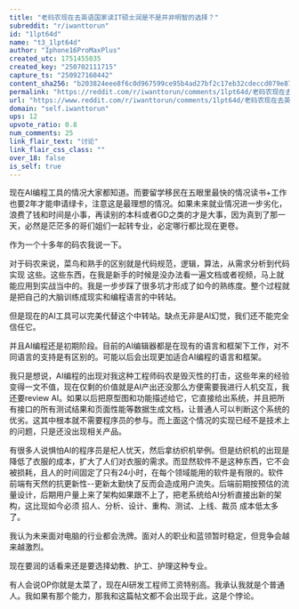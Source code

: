 ```yaml
---
title: "老码农现在去英语国家读IT硕士润是不是并非明智的选择？"
subreddit: "r/iwanttorun"
id: "1lpt64d"
name: "t3_1lpt64d"
author: "Iphone16ProMaxPlus"
created_utc: 1751455035
created_key: "250702111715"
capture_ts: "250927160442"
content_sha256: "b203824eee8f6c0d967599ce95b4ad27bf2c17eb32cdeccd079e87cc691364fe"
permalink: "https://reddit.com/r/iwanttorun/comments/1lpt64d/老码农现在去英语国家读it硕士润是不是并非明智的选择/"
url: "https://www.reddit.com/r/iwanttorun/comments/1lpt64d/老码农现在去英语国家读it硕士润是不是并非明智的选择/"
domain: "self.iwanttorun"
ups: 12
upvote_ratio: 0.8
num_comments: 25
link_flair_text: "讨论"
link_flair_css_class: ""
over_18: false
is_self: true
---
```


现在AI编程工具的情况大家都知道。而要留学移民在五眼里最快的情况读书+工作也要2年才能申请绿卡，注意这是最理想的情况。如果未来就业情况进一步劣化，浪费了钱和时间是小事，再读别的本科或者GD之类的才是大事，因为真到了那一天，必然是茫茫多的哥们姐们一起转专业，必定哪行都比现在更卷。

作为一个十多年的码农我说一下。

对于码农来说，菜鸟和熟手的区别就是代码规范，逻辑，算法，从需求分析到代码实现
这些。这些东西，在我是新手的时候是没办法看一遍文档或者视频，马上就能应用到实战当中的。我是一步步踩了很多坑才形成了如今的熟练度。整个过程就是把自己的大脑训练成现实和编程语言的中转站。

但是现在的AI工具可以完美代替这个中转站。缺点无非是AI幻觉，我们还不能完全信任它。

并且AI编程还是初期阶段。目前的AI编辑器都是在现有的语言和框架下工作，对不同语言的支持是有区别的。可能以后会出现更加适合AI编程的语言和框架。

我只是想说，AI编程的出现对我这种工程师码农是毁灭性的打击，这些年来的经验变得一文不值，现在仅剩的价值就是AI产出还没那么方便需要我进行人机交互，我还要review
AI。如果以后把原型图和功能描述给它，它直接给出系统，并且把所有接口的所有测试结果和页面性能等数据生成文档，让普通人可以判断这个系统的优劣。这其中根本就不需要程序员的参与。而上面这个情况的实现已经不是技术上的问题，只是还没出现相关产品。

有很多人说惧怕AI的程序员是杞人忧天，然后拿纺织机举例。但是纺织机的出现是降低了衣服的成本，扩大了人们对衣服的需求。而显然软件不是这种东西，它不会被损耗，且人的时间固定了只有24小时，在每个领域能用的软件是有限的。软件前端有天然的抗更新性--更新太勤快了反而会造成用户流失。后端前期按预估的流量设计，后期用户量上来了架构如果跟不上了，把老系统给AI分析直接出新的架构，这比现如今必须
招人、分析、设计、重构、测试、上线、裁员 成本低太多了。

我认为未来面对电脑的行业都会洗牌。面对人的职业和蓝领暂时稳定，但竞争会越来越激烈。

现在要润的话看来还是要选择幼教、护工、护理这种专业。

有人会说OP你就是太菜了，现在AI研发工程师工资特别高。我承认我就是个普通人。我如果有那个能力，那我和这篇帖文都不会出现于此，这是个悖论。

